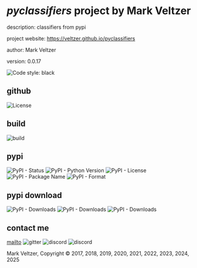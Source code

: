 # *pyclassifiers* project by Mark Veltzer

description: classifiers from pypi

project website: https://veltzer.github.io/pyclassifiers

author: Mark Veltzer

version: 0.0.17

![Code style: black](https://img.shields.io/badge/code%20style-black-000000.svg)

## github

![License](https://img.shields.io/github/license/veltzer/pyclassifiers)

## build

![build](https://github.com/veltzer/pyclassifiers/workflows/build/badge.svg)

## pypi

![PyPI - Status](https://img.shields.io/pypi/status/pyclassifiers)
![PyPI - Python Version](https://img.shields.io/pypi/pyversions/pyclassifiers)
![PyPI - License](https://img.shields.io/pypi/l/pyclassifiers)
![PyPI - Package Name](https://img.shields.io/pypi/v/pyclassifiers)
![PyPI - Format](https://img.shields.io/pypi/format/pyclassifiers)

## pypi download

![PyPI - Downloads](https://img.shields.io/pypi/dd/pyclassifiers)
![PyPI - Downloads](https://img.shields.io/pypi/dw/pyclassifiers)
![PyPI - Downloads](https://img.shields.io/pypi/dm/pyclassifiers)



## contact me
[mailto](mailto:mark.veltzer@gmail.com)
![gitter](https://img.shields.io/gitter/room/veltzer/mark.veltzer)
![discord](https://img.shields.io/discord/719336281624281119)
![discord](https://img.shields.io/discord/719336282194444302)

Mark Veltzer, Copyright © 2017, 2018, 2019, 2020, 2021, 2022, 2023, 2024, 2025
